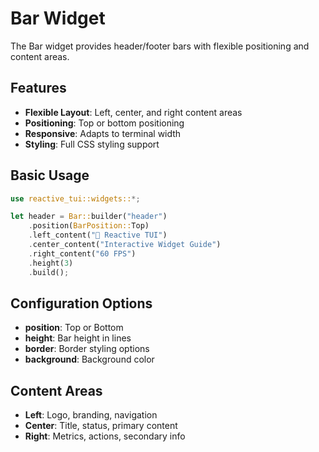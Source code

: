 # Bar Widget

The Bar widget provides header/footer bars with flexible positioning and content areas.

## Features

- **Flexible Layout**: Left, center, and right content areas
- **Positioning**: Top or bottom positioning
- **Responsive**: Adapts to terminal width
- **Styling**: Full CSS styling support

## Basic Usage

```rust
use reactive_tui::widgets::*;

let header = Bar::builder("header")
    .position(BarPosition::Top)
    .left_content("🚀 Reactive TUI")
    .center_content("Interactive Widget Guide")
    .right_content("60 FPS")
    .height(3)
    .build();
```

## Configuration Options

- **position**: Top or Bottom
- **height**: Bar height in lines
- **border**: Border styling options
- **background**: Background color

## Content Areas

- **Left**: Logo, branding, navigation
- **Center**: Title, status, primary content
- **Right**: Metrics, actions, secondary info
